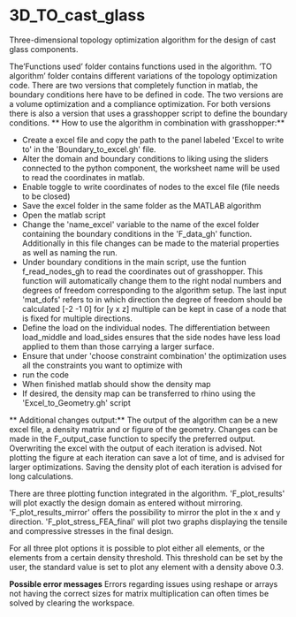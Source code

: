 # 3D_TO_cast_glass
Three-dimensional topology optimization algorithm for the design of cast glass components.

The’Functions used’ folder contains functions used in the algorithm. 
’TO algorithm’ folder contains different variations of the topology optimization code. 
There are two versions that completely function in matlab, the boundary conditions here have to be defined in code. 
The two versions are a volume optimization and a compliance optimization.
For both versions there is also a version that uses a grasshopper script to define the boundary conditions.
**
How to use the algorithm in combination with grasshopper:**
- Create a excel file and copy the path to the panel labeled 'Excel to write to' in the 'Boundary_to_excel.gh' file.
- Alter the domain and boundary conditions to liking using the sliders connected to the python component, the worksheet name will be used to read the coordinates in matlab.
- Enable toggle to write coordinates of nodes to the excel file (file needs to be closed)
- Save the excel folder in the same folder as the MATLAB algorithm
- Open the matlab script
- Change the 'name_excel' variable to the name of the excel folder containing the boundary conditions in the 'F_data_gh' function. Additionally in this file changes can be made to the material properties as well as naming the run.  
- Under boundary conditions in the main script, use the funtion f_read_nodes_gh to read the coordinates out of grasshopper. This function will automatically change them to the right nodal numbers and degrees of freedom corresponding to the algorithm setup. The last input 'mat_dofs' refers to in which direction the degree of freedom should be calculated [-2 -1 0] for [y x z] multiple can be kept in case of a node that is fixed for multiple directions.
- Define the load on the individual nodes. The differentiation between load_middle and load_sides ensures that the side nodes have less load applied to them than those carrying a larger surface. 
- Ensure that under 'choose constraint combination' the optimization uses all the constraints you want to optimize with
- run the code
- When finished matlab should show the density map
- If desired, the density map can be transferred to rhino using the 'Excel_to_Geometry.gh' script

** Additional changes output:**
The output of the algorithm can be a new excel file, a density matrix and or figure of the geometry. Changes can be made in the F_output_case function to specify the preferred output. Overwriting the excel with the output of each iteration is advised. Not plotting the figure at each iteration can save a lot of time, and is advised for larger optimizations. Saving the density plot of each iteration is advised for long calculations.

There are three plotting function integrated in the algorithm. 'F\_plot\_results' will plot exactly the design domain as entered without mirroring. 'F_plot_results_mirror' offers the possibility to mirror the plot in the x and y direction. 'F_plot_stress\_FEA_final' will plot two graphs displaying the tensile and compressive stresses in the final design. 

For all three plot options it is possible to plot either all elements, or the elements from a certain density threshold. This threshold can be set by the user, the standard value is set to plot any element with a density above 0.3. 

**Possible error messages**
Errors regarding issues using reshape or arrays not having the correct sizes for matrix multiplication can often times be solved by clearing the workspace. 
